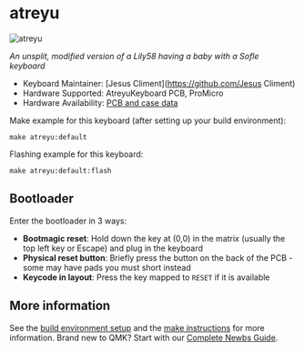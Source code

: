 # atreyu

![atreyu](https://i.imgur.com/NP0cux1h.jpg)

*An unsplit, modified version of a Lily58 having a baby with a Sofle keyboard*

* Keyboard Maintainer: [Jesus Climent](https://github.com/Jesus Climent)
* Hardware Supported: AtreyuKeyboard PCB, ProMicro
* Hardware Availability: [PCB and case data](https://github.com/climent/atreyu)

Make example for this keyboard (after setting up your build environment):

    make atreyu:default

Flashing example for this keyboard:

    make atreyu:default:flash

## Bootloader

Enter the bootloader in 3 ways:

* **Bootmagic reset**: Hold down the key at (0,0) in the matrix (usually the top left key or Escape) and plug in the keyboard
* **Physical reset button**: Briefly press the button on the back of the PCB - some may have pads you must short instead
* **Keycode in layout**: Press the key mapped to `RESET` if it is available

## More information

See the [build environment setup](https://docs.qmk.fm/#/getting_started_build_tools) and the [make instructions](https://docs.qmk.fm/#/getting_started_make_guide) for more information. Brand new to QMK? Start with our [Complete Newbs Guide](https://docs.qmk.fm/#/newbs).
